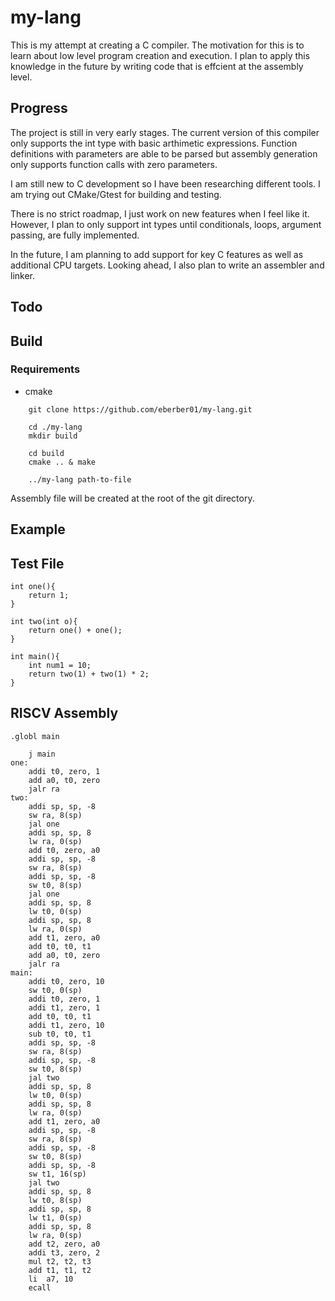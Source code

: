# my-lang

This is my attempt at creating a C compiler. The motivation for this is to learn about low level program creation and execution. I plan to apply this knowledge in the future by writing code that is effcient at the assembly level.


## Progress

The project is still in very early stages. The current version of this compiler only supports the int type with basic arthimetic expressions. Function definitions with parameters are able 
to be parsed but assembly generation only supports function calls with zero parameters.

I am still new to C development so I have been researching different tools. I am trying out CMake/Gtest for building and testing. 

There is no strict roadmap, I just work on new features when I feel like it. However, I plan to only support int types until conditionals, loops, argument passing, are fully implemented. 

In the future, I am planning to add support for key C features as well as additional CPU targets. Looking ahead, I also plan to write an assembler and linker.

## Todo

## Build

### Requirements
- cmake
```
    git clone https://github.com/eberber01/my-lang.git

    cd ./my-lang
    mkdir build

    cd build
    cmake .. & make

    ../my-lang path-to-file
```

Assembly file will be created at the root of the git directory. 

## Example
## Test File
```
int one(){
    return 1;
}

int two(int o){
    return one() + one();
}

int main(){
    int num1 = 10;
    return two(1) + two(1) * 2;
}

```
## RISCV Assembly
```
.globl main

	j main
one:
	addi t0, zero, 1
	add a0, t0, zero
	jalr ra
two:
	addi sp, sp, -8
	sw ra, 8(sp)
	jal one
	addi sp, sp, 8
	lw ra, 0(sp)
	add t0, zero, a0
	addi sp, sp, -8
	sw ra, 8(sp)
	addi sp, sp, -8
	sw t0, 8(sp)
	jal one
	addi sp, sp, 8
	lw t0, 0(sp)
	addi sp, sp, 8
	lw ra, 0(sp)
	add t1, zero, a0
	add t0, t0, t1
	add a0, t0, zero
	jalr ra
main:
	addi t0, zero, 10
	sw t0, 0(sp)
	addi t0, zero, 1
	addi t1, zero, 1
	add t0, t0, t1
	addi t1, zero, 10
	sub t0, t0, t1
	addi sp, sp, -8
	sw ra, 8(sp)
	addi sp, sp, -8
	sw t0, 8(sp)
	jal two
	addi sp, sp, 8
	lw t0, 0(sp)
	addi sp, sp, 8
	lw ra, 0(sp)
	add t1, zero, a0
	addi sp, sp, -8
	sw ra, 8(sp)
	addi sp, sp, -8
	sw t0, 8(sp)
	addi sp, sp, -8
	sw t1, 16(sp)
	jal two
	addi sp, sp, 8
	lw t0, 8(sp)
	addi sp, sp, 8
	lw t1, 0(sp)
	addi sp, sp, 8
	lw ra, 0(sp)
	add t2, zero, a0
	addi t3, zero, 2
	mul t2, t2, t3
	add t1, t1, t2
	li  a7, 10
	ecall 
```
